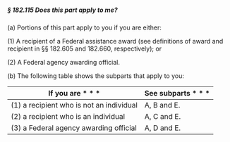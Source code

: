##### § 182.115 Does this part apply to me? #####

(a) Portions of this part apply to you if you are either:

(1) A recipient of a Federal assistance award (see definitions of award and recipient in §§ 182.605 and 182.660, respectively); or

(2) A Federal agency awarding official.

(b) The following table shows the subparts that apply to you:

|          If you are \* \* \*           |See subparts \* \* \*|
|----------------------------------------|---------------------|
|(1) a recipient who is not an individual|     A, B and E.     |
|  (2) a recipient who is an individual  |     A, C and E.     |
| (3) a Federal agency awarding official |     A, D and E.     |